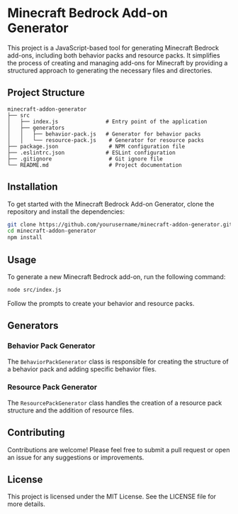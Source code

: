 # Minecraft Bedrock Add-on Generator

This project is a JavaScript-based tool for generating Minecraft Bedrock add-ons, including both behavior packs and resource packs. It simplifies the process of creating and managing add-ons for Minecraft by providing a structured approach to generating the necessary files and directories.

## Project Structure

```
minecraft-addon-generator
├── src
│   ├── index.js               # Entry point of the application
│   ├── generators
│   │   ├── behavior-pack.js   # Generator for behavior packs
│   │   └── resource-pack.js    # Generator for resource packs
├── package.json                # NPM configuration file
├── .eslintrc.json             # ESLint configuration
├── .gitignore                  # Git ignore file
└── README.md                   # Project documentation
```

## Installation

To get started with the Minecraft Bedrock Add-on Generator, clone the repository and install the dependencies:

```bash
git clone https://github.com/yourusername/minecraft-addon-generator.git
cd minecraft-addon-generator
npm install
```

## Usage

To generate a new Minecraft Bedrock add-on, run the following command:

```bash
node src/index.js
```

Follow the prompts to create your behavior and resource packs.

## Generators

### Behavior Pack Generator

The `BehaviorPackGenerator` class is responsible for creating the structure of a behavior pack and adding specific behavior files. 

### Resource Pack Generator

The `ResourcePackGenerator` class handles the creation of a resource pack structure and the addition of resource files.

## Contributing

Contributions are welcome! Please feel free to submit a pull request or open an issue for any suggestions or improvements.

## License

This project is licensed under the MIT License. See the LICENSE file for more details.
